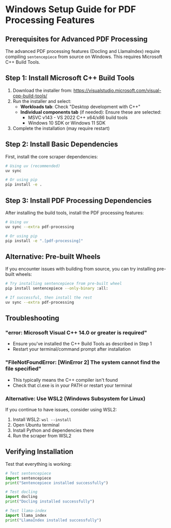# Windows Setup Guide for PDF Processing Features

## Prerequisites for Advanced PDF Processing

The advanced PDF processing features (Docling and LlamaIndex) require compiling `sentencepiece` from source on Windows. This requires Microsoft C++ Build Tools.

## Step 1: Install Microsoft C++ Build Tools

1. Download the installer from: https://visualstudio.microsoft.com/visual-cpp-build-tools/
2. Run the installer and select:
   - **Workloads tab**: Check "Desktop development with C++"
   - **Individual components tab** (if needed): Ensure these are selected:
     - MSVC v143 - VS 2022 C++ x64/x86 build tools
     - Windows 10 SDK or Windows 11 SDK
3. Complete the installation (may require restart)

## Step 2: Install Basic Dependencies

First, install the core scraper dependencies:

```bash
# Using uv (recommended)
uv sync

# Or using pip
pip install -e .
```

## Step 3: Install PDF Processing Dependencies

After installing the build tools, install the PDF processing features:

```bash
# Using uv
uv sync --extra pdf-processing

# Or using pip
pip install -e ".[pdf-processing]"
```

## Alternative: Pre-built Wheels

If you encounter issues with building from source, you can try installing pre-built wheels:

```bash
# Try installing sentencepiece from pre-built wheel
pip install sentencepiece --only-binary :all:

# If successful, then install the rest
uv sync --extra pdf-processing
```

## Troubleshooting

### "error: Microsoft Visual C++ 14.0 or greater is required"
- Ensure you've installed the C++ Build Tools as described in Step 1
- Restart your terminal/command prompt after installation

### "FileNotFoundError: [WinError 2] The system cannot find the file specified"
- This typically means the C++ compiler isn't found
- Check that cl.exe is in your PATH or restart your terminal

### Alternative: Use WSL2 (Windows Subsystem for Linux)
If you continue to have issues, consider using WSL2:
1. Install WSL2: `wsl --install`
2. Open Ubuntu terminal
3. Install Python and dependencies there
4. Run the scraper from WSL2

## Verifying Installation

Test that everything is working:

```python
# Test sentencepiece
import sentencepiece
print("Sentencepiece installed successfully")

# Test docling
import docling
print("Docling installed successfully")

# Test llama-index
import llama_index
print("LlamaIndex installed successfully")
```